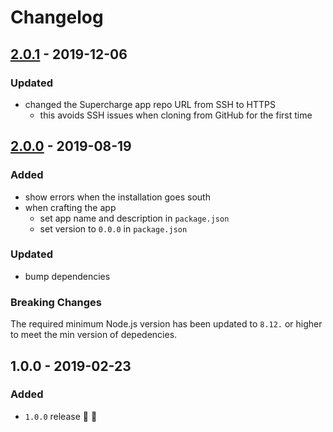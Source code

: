 # Changelog


## [2.0.1](https://github.com/superchargejs/installer/compare/v2.0.0...v2.0.1) - 2019-12-06

### Updated
- changed the Supercharge app repo URL from SSH to HTTPS
  - this avoids SSH issues when cloning from GitHub for the first time


## [2.0.0](https://github.com/superchargejs/installer/compare/v1.0.0...v2.0.0) - 2019-08-19

### Added
- show errors when the installation goes south
- when crafting the app
  - set app name and description in `package.json`
  - set version to `0.0.0` in `package.json`

### Updated
- bump dependencies


### Breaking Changes
The required minimum Node.js version has been updated to `8.12.` or higher to meet the min version of depedencies.


## 1.0.0 - 2019-02-23

### Added
- `1.0.0` release 🚀 🎉
